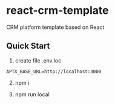# react-crm-template
CRM platform  template based on React

## Quick Start

1. create file .env.loc

``` text
APTX_BASE_URL=http://localhost:3000
```

2. npm i

3. npm run local